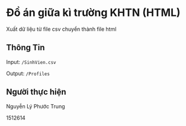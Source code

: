 # Đồ án giữa kì trường KHTN (HTML)
Xuất dữ liệu từ file csv chuyển thành file html

## Thông Tin
Input: `/SinhVien.csv`

Output: `/Profiles`

## Người thực hiện
Nguyễn Lý Phước Trung

1512614

